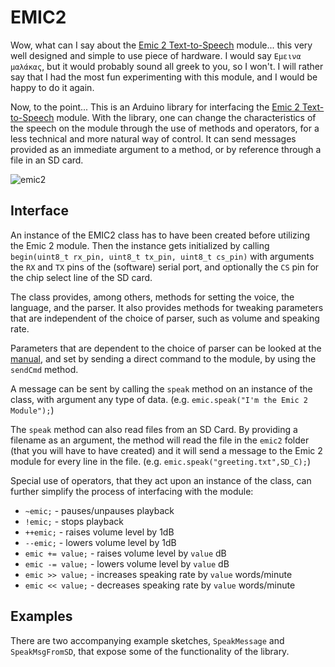 EMIC2
=====

Wow, what can I say about the [Emic 2 Text-to-Speech](http://www.grandideastudio.com/portfolio/emic-2-text-to-speech-module/) module... this very well designed and simple to use piece of hardware. I would say `Εμεινα μαλάκας`, but it would probably sound all greek to you, so I won't. I will rather say that I had the most fun experimenting with this module, and I would be happy to do it again.

Now, to the point... This is an Arduino library for interfacing the [Emic 2 Text-to-Speech](http://www.grandideastudio.com/portfolio/emic-2-text-to-speech-module/) module. With the library, one can change the characteristics of the speech on the module through the use of methods and operators, for a less technical and more natural way of control. It can send messages provided as an immediate argument to a method, or by reference through a file in an SD card.

![emic2](https://raw.githubusercontent.com/wiki/nlamprian/EMIC2/assets/emic2.png)

Interface
---------

An instance of the EMIC2 class has to have been created before utilizing the Emic 2 module. Then the instance gets initialized by calling `begin(uint8_t rx_pin, uint8_t tx_pin, uint8_t cs_pin)` with arguments the `RX` and `TX` pins of the (software) serial port, and optionally the `CS` pin for the chip select line of the SD card.

The class provides, among others, methods for setting the voice, the language, and the parser. It also provides methods for tweaking parameters that are independent of the choice of parser, such as volume and speaking rate.

Parameters that are dependent to the choice of parser can be looked at the [manual](http://parallax.com/sites/default/files/downloads/30016-Emic-2-Text-To-Speech-Documentation-v1.1.pdf), and set by sending a direct command to the module, by using the `sendCmd` method.

A message can be sent by calling the `speak` method on an instance of the class, with argument any type of data. (e.g. `emic.speak("I'm the Emic 2 Module");`)

The `speak` method can also read files from an SD Card. By providing a filename as an argument, the method will read the file in the `emic2` folder (that you will have to have created) and it will send a message to the Emic 2 module for every line in the file. (e.g. `emic.speak("greeting.txt",SD_C);`)

Special use of operators, that they act upon an instance of the class, can further simplify the process of interfacing with the module:
* `~emic;` - pauses/unpauses playback
* `!emic;` - stops playback
* `++emic;` - raises volume level by 1dB
* `--emic;` - lowers volume level by 1dB
* `emic += value;` - raises volume level by `value` dB
* `emic -= value;` - lowers volume level by `value` dB
* `emic >> value;` - increases speaking rate by `value` words/minute
* `emic << value;` - decreases speaking rate by `value` words/minute

Examples
--------
There are two accompanying example sketches, `SpeakMessage` and `SpeakMsgFromSD`, that expose some of the functionality of the library.
